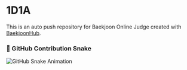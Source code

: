 # 1D1A
This is an auto push repository for Baekjoon Online Judge created with [BaekjoonHub](https://github.com/BaekjoonHub/BaekjoonHub).

### 🐍 GitHub Contribution Snake
![GitHub Snake Animation](https://raw.githubusercontent.com/eunsoA/1D1A/main/dist/snake.svg)
